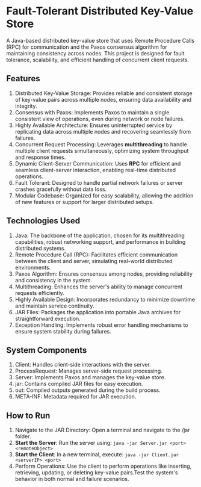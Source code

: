 # Fault-Tolerant Distributed Key-Value Store
A Java-based distributed key-value store that uses Remote Procedure Calls (RPC) for communication and the Paxos consensus algorithm for maintaining consistency across nodes. This project is designed for fault tolerance, scalability, and efficient handling of concurrent client requests.

## Features
1. Distributed Key-Value Storage: Provides reliable and consistent storage of key-value pairs across multiple nodes, ensuring data availability and integrity.
2. Consensus with Paxos: Implements Paxos to maintain a single consistent view of operations, even during network or node failures.
3. Highly Available Architecture: Ensures uninterrupted service by replicating data across multiple nodes and recovering seamlessly from failures.
4. Concurrent Request Processing: Leverages **multithreading** to handle multiple client requests simultaneously, optimizing system throughput and response times.
5. Dynamic Client-Server Communication: Uses **RPC** for efficient and seamless client-server interaction, enabling real-time distributed operations.
6. Fault Tolerant: Designed to handle partial network failures or server crashes gracefully without data loss.
7. Modular Codebase: Organized for easy scalability, allowing the addition of new features or support for larger distributed setups.

## Technologies Used
1. Java: The backbone of the application, chosen for its multithreading capabilities, robust networking support, and performance in building distributed systems.
2. Remote Procedure Call (RPC): Facilitates efficient communication between the client and server, simulating real-world distributed environments.
3. Paxos Algorithm: Ensures consensus among nodes, providing reliability and consistency in the system.
4. Multithreading: Enhances the server's ability to manage concurrent requests efficiently.
5. Highly Available Design: Incorporates redundancy to minimize downtime and maintain service continuity.
6. JAR Files: Packages the application into portable Java archives for straightforward execution.
7. Exception Handling: Implements robust error handling mechanisms to ensure system stability during failures.

## System Components
1. Client: Handles client-side interactions with the server.
2. ProcessRequest: Manages server-side request processing.
3. Server: Implements Paxos and manages the key-value store.
4. jar: Contains compiled JAR files for easy execution.
5. out: Compiled outputs generated during the build process.
6. META-INF: Metadata required for JAR execution.

## How to Run
1. Navigate to the JAR Directory: Open a terminal and navigate to the /jar folder.
2. **Start the Server**: Run the server using:
 `java -jar Server.jar <port> <remoteObject>` <br/>
3. **Start the Client**: In a new terminal, execute:
   `java -jar Client.jar <serverIP> <port>` <br/>
4. Perform Operations: Use the client to perform operations like inserting, retrieving, updating, or deleting key-value pairs.Test the system's behavior in both normal and failure scenarios.
